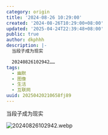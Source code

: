 ```yaml
---
category: origin
title: '2024-08-26 10:29:00'
created: '2024-08-26T10:29:00+08:00'
updated: '2025-04-24T22:39:48+08:00'
public: true
author: dkphhh
description: |-
  当段子成为现实

  20240826102942……
tags:
  - 幽默
  - 图像
  - 生活
  - 互联网
uuid: 20250420210658fj89
---
```


当段子成为现实

![20240826102942.webp](https://img.dkphhh.me/20240826102942.webp)

